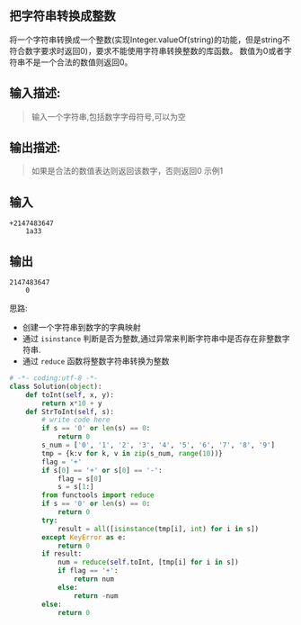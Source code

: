 ## 把字符串转换成整数

将一个字符串转换成一个整数(实现Integer.valueOf(string)的功能，但是string不符合数字要求时返回0)，要求不能使用字符串转换整数的库函数。 数值为0或者字符串不是一个合法的数值则返回0。

## 输入描述:
> 输入一个字符串,包括数字字母符号,可以为空
## 输出描述:
> 如果是合法的数值表达则返回该数字，否则返回0
示例1
## 输入
```
+2147483647
    1a33
```
## 输出
```
2147483647
    0
```



思路:

* 创建一个字符串到数字的字典映射
* 通过 `isinstance` 判断是否为整数,通过异常来判断字符串中是否存在非整数字符串.
* 通过 `reduce` 函数将整数字符串转换为整数

```python
# -*- coding:utf-8 -*-
class Solution(object):
    def toInt(self, x, y):
        return x*10 + y
    def StrToInt(self, s):
        # write code here
        if s == '0' or len(s) == 0:
            return 0
        s_num = ['0', '1', '2', '3', '4', '5', '6', '7', '8', '9']
        tmp = {k:v for k, v in zip(s_num, range(10))}
        flag = '+'
        if s[0] == '+' or s[0] == '-':
            flag = s[0]
            s = s[1:]
        from functools import reduce
        if s == '0' or len(s) == 0:
            return 0
        try:
            result = all([isinstance(tmp[i], int) for i in s])
        except KeyError as e:
            return 0
        if result:
            num = reduce(self.toInt, [tmp[i] for i in s])
            if flag == '+':
                return num
            else:
                return -num
        else:
            return 0
```

